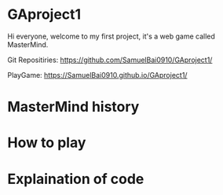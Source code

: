 # GAproject1
  Hi everyone, welcome to my first project, it's a web game called MasterMind.

  Git Repositiries: https://github.com/SamuelBai0910/GAproject1/

  PlayGame:  https://SamuelBai0910.github.io/GAproject1/
# MasterMind history

# How to play

# Explaination of code


